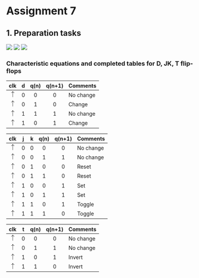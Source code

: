 # Assignment 7
## 1. Preparation tasks
![](https://github.com/viliam-putz/Digital-electronics-1/blob/main/06-display_driver/eq1.png)
![](https://github.com/viliam-putz/Digital-electronics-1/blob/main/06-display_driver/eq2.png)
![](https://github.com/viliam-putz/Digital-electronics-1/blob/main/06-display_driver/eq3.png)
### Characteristic equations and completed tables for D, JK, T flip-flops
   | **clk** | **d** | **q(n)** | **q(n+1)** | **Comments** |
   | :-: | :-: | :-: | :-: | :-- |
   | ![](eq_uparrow.png) | 0 | 0 | 0 | No change |
   | ![](eq_uparrow.png) | 0 | 1 | 0 | Change |
   | ![](eq_uparrow.png) | 1 | 1 | 1 | No change |
   | ![](eq_uparrow.png) | 1 | 0 | 1 | Change |

   | **clk** | **j** | **k** | **q(n)** | **q(n+1)** | **Comments** |
   | :-: | :-: | :-: | :-: | :-: | :-- |
   | ![](eq_uparrow.png) | 0 | 0 | 0 | 0 | No change |
   | ![](eq_uparrow.png) | 0 | 0 | 1 | 1 | No change |
   | ![](eq_uparrow.png) | 0 | 1 | 0 | 0 | Reset |
   | ![](eq_uparrow.png) | 0 | 1 | 1 | 0 | Reset |
   | ![](eq_uparrow.png) | 1 | 0 | 0 | 1 | Set |
   | ![](eq_uparrow.png) | 1 | 0 | 1 | 1 | Set |
   | ![](eq_uparrow.png) | 1 | 1 | 0 | 1 | Toggle |
   | ![](eq_uparrow.png) | 1 | 1 | 1 | 0 | Toggle |

   | **clk** | **t** | **q(n)** | **q(n+1)** | **Comments** |
   | :-: | :-: | :-: | :-: | :-- |
   | ![](eq_uparrow.png) | 0 | 0 | 0 | No change |
   | ![](eq_uparrow.png) | 0 | 1 | 1 | No change |
   | ![](eq_uparrow.png) | 1 | 0 | 1 | Invert |
   | ![](eq_uparrow.png) | 1 | 1 | 0 | Invert |
